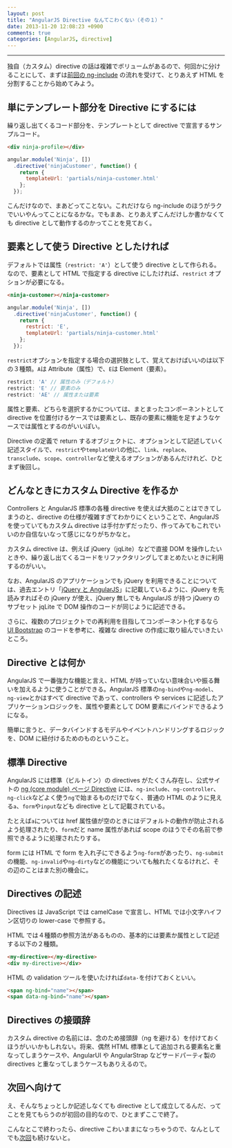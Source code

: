 ```yaml
---
layout: post
title: "AngularJS Directive なんてこわくない（その１）"
date: 2013-11-20 12:08:23 +0900
comments: true
categories: [AngularJS, directive]
---
```

---

独自（カスタム）directive の話は複雑でボリュームがあるので、何回かに分けることにして、まずは[前回の ng-include](http://angularjsninja.com/blog/2013/11/19/angularjs-nginclude/) の流れを受けて、とりあえず HTML を分割することから始めてみよう。

## 単にテンプレート部分を Directive にするには

繰り返し出てくるコード部分を、テンプレートとして directive で宣言するサンプルコード。

``` html
<div ninja-profile></div>
```
``` javascript
angular.module('Ninja', [])
  .directive('ninjaCustomer', function() {
    return {
      templateUrl: 'partials/ninja-customer.html'
    };
  });
```
こんだけなので、まあどってことない。これだけなら ng-include のほうがラクでいいやんってことになるかな。でもまあ、とりあえずこんだけしか書かなくても directive として動作するのかってことを見ておく。

<!-- more -->

## 要素として使う Directive としたければ

デフォルトでは属性（`restrict: 'A'`）として使う directive として作られる。なので、要素として HTML で指定する directive にしたければ、`restrict` オプションが必要になる。

``` html
<ninja-customer></ninja-customer>
```
``` javascript
angular.module('Ninja', [])
  .directive('ninjaCustomer', function() {
    return {
      restrict: 'E',
      templateUrl: 'partials/ninja-customer.html'
    };
  });
```
`restrict`オプションを指定する場合の選択肢として、覚えておけばいいのは以下の３種類。`A`は Attribute（属性）で、`E`は Element（要素）。

``` javascript
restrict: 'A' // 属性のみ（デフォルト）
restrict: 'E' // 要素のみ
restrict: 'AE' // 属性または要素
```

属性と要素、どちらを選択するかについては、まとまったコンポーネントとして directive を位置付けるケースでは要素とし、既存の要素に機能を足すようなケースでは属性とするのがいいぽい。

Directive の定義で return するオブジェクトに、オプションとして記述していく記述スタイルで、`restrict`や`templateUrl`の他に、`link`、`replace`、`transclude`、`scope`、`controller`など使えるオプションがあるんだけれど、ひとまず後回し。

## どんなときにカスタム Directive を作るか

Controllers と AngularJS 標準の各種 directive を使えば大抵のことはできてしまうのと、directive の仕様が複雑すぎてわかりにくということで、AngularJS を使っていてもカスタム directive は手付かずだったり、作ってみてもこれでいいのか自信ないなって感じになりがちかなと。

カスタム directive は、例えば jQuery（jqLite）などで直接 DOM を操作したいときや、繰り返し出てくるコードをリファクタリングしてまとめたいときに利用するのがいい。

なお、AngularJS のアプリケーションでも jQuery を利用できることについては、過去エントリ「[jQuery と AngularJS](http://angularjsninja.com/blog/2013/10/05/jquery-to-angularjs/)」に記載しているように、jQuery を先読みすればその jQuery が使え、jQuery 無しでも AngularJS が持つ jQuery のサブセット jqLite で DOM 操作のコードが同じように記述できる。

さらに、複数のプロジェクトでの再利用を目指してコンポーネント化するなら [UI Bootstrap](http://angular-ui.github.io/bootstrap/) のコードを参考に、複雑な directive の作成に取り組んでいきたいところ。

## Directive とは何か

AngularJS で一番強力な機能と言え、HTML が持っていない意味合いや振る舞いを加えるように使うことができる。AngularJS 標準の`ng-bind`や`ng-model`、`ng-view`とかはすべて directive であって、controllers や services に記述したアプリケーションロジックを、属性や要素として DOM 要素にバインドできるようになる。

簡単に言うと、データバインドするモデルやイベントハンドリングするロジックを、DOM に紐付けるためのものということ。

## 標準 Directive

AngularJS には標準（ビルトイン）の directives がたくさん存在し、公式サイトの [ng (core module) ページ Directive](http://docs.angularjs.org/api/ng#directive) には、`ng-include`、`ng-controller`、`ng-click`などよく使う`ng`で始まるものだけでなく、普通の HTML のように見える`a`、`form`や`input`なども directive として記載されている。

たとえば`a`については href 属性値が空のときにはデフォルトの動作が防止されるよう処理されたり、`form`だと name 属性があれば scope のほうでその名前で参照できるように処理されたりする。

form には HTML で form を入れ子にできるよう`ng-form`があったり、`ng-submit`の機能、`ng-invalid`や`ng-dirty`などの機能についても触れたくなるけれど、その辺のことはまた別の機会に。

## Directives の記述

Directives は JavaScript では camelCase で宣言し、HTML では小文字ハイフン区切りの lower-case で参照する。

HTML では４種類の参照方法があるものの、基本的には要素か属性として記述する以下の２種類。

``` html
<my-directive></my-directive>
<div my-directive></div>
```

HTML の validation ツールを使いたければ`data-`を付けておくといい。

``` html
<span ng-bind="name"></span>
<span data-ng-bind="name"></span>
```

## Directives の接頭辞

カスタム directive の名前には、念のため接頭辞（ng を避ける）を付けておくほうがいいかもしれない。将来、偶然 HTML 標準として追加される要素名と重なってしまうケースや、AngularUI や AngularStrap などサードパーティ製の directives と重なってしまうケースもありえるので。

## 次回へ向けて

え、そんなちょっとしか記述しなくても directive として成立してるんだ、ってことを見てもらうのが初回の目的なので、ひとまずここで終了。

こんなとこで終わったら、directive こわいままになっちゃうので、なんとしてでも[次回](/blog/2013/11/22/angularjs-custom-directives/)も続けないと。
